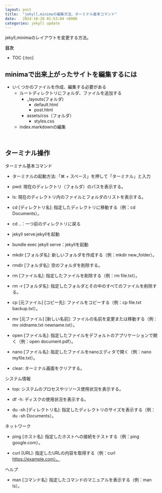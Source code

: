 ```yaml
---
layout: post
title:  "jekyll,minimaの編集方法、ターミナル基本コマンド"
date:   2024-10-28 01:53:04 +0900
categories: jekyll update
---
```

jekyll,minimaのレイアウトを変更する方法。

**目次**
* TOC
{:toc}

## minimaで出来上がったサイトを編集するには
* いくつかのファイルを作成、編集する必要がある
  * ルートディレクトリにフォルダ、ファイルを追加する
    * _layouts(フォルダ)
      * default.html
      * post.html
    * assets/css（フォルダ）
      * styles.css
  * index.markdownの編集

<br>

## ターミナル操作

ターミナル基本コマンド
* ターミナルの起動方法:「⌘ + スペース」を押して「ターミナル」と入力

* pwd: 現在のディレクトリ（フォルダ）のパスを表示する。

* ls: 現在のディレクトリ内のファイルとフォルダのリストを表示する。

* cd [ディレクトリ名]: 指定したディレクトリに移動する（例：cd Documents）。

* cd ..：一つ前のディレクトリに戻る

* jekyll serve:jekyllを起動

* bundle exec jekyll serve：jekyllを起動

* mkdir [フォルダ名]: 新しいフォルダを作成する（例：mkdir new_folder）。

* rmdir [フォルダ名]: 空のフォルダを削除する。

* rm [ファイル名]: 指定したファイルを削除する（例：rm file.txt）。

* rm -r [フォルダ名]: 指定したフォルダとその中のすべてのファイルを削除する。

* cp [元ファイル] [コピー先]: ファイルをコピーする（例：cp file.txt backup.txt）。

* mv [元ファイル] [新しい名前]: ファイルの名前を変更または移動する（例：mv oldname.txt newname.txt）。

* open [ファイル名]: 指定したファイルをデフォルトのアプリケーションで開く（例：open document.pdf）。

* nano [ファイル名]: 指定したファイルをnanoエディタで開く（例：nano myfile.txt）。

* clear: ターミナル画面をクリアする。

システム情報
* top: システムのプロセスやリソース使用状況を表示する。

* df -h: ディスクの使用状況を表示する。

* du -sh [ディレクトリ名]: 指定したディレクトリのサイズを表示する（例：du -sh Documents）。


ネットワーク
* ping [ホスト名]: 指定したホストへの接続をテストする（例：ping google.com）。

* curl [URL]: 指定したURLの内容を取得する（例：curl https://example.com）。

ヘルプ
* man [コマンド名]: 指定したコマンドのマニュアルを表示する（例：man ls）。

<br>